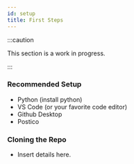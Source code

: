 ```yaml
---
id: setup
title: First Steps
---
```


:::caution

This section is a work in progress.

:::

### Recommended Setup

- Python (install python)
- VS Code (or your favorite code editor)
- Github Desktop
- Postico

### Cloning the Repo

- Insert details here.
